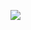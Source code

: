 ![](https://automationghana.com/wp-content/uploads/elementor/thumbs/sinamics-variable-frequency-drives-qu1m01o5ctmsfe2u98lyduor5sbxc7n15gkgnkmtac.webp)
